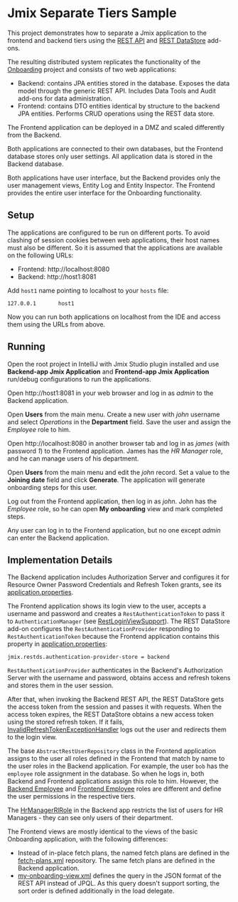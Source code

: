 # Jmix Separate Tiers Sample

This project demonstrates how to separate a Jmix application to the frontend and backend tiers using the [REST API](https://docs.jmix.io/jmix/rest) and [REST DataStore](https://docs.jmix.io/jmix/rest-ds) add-ons.

The resulting distributed system replicates the functionality of the [Onboarding]() project and consists of two web applications:

- Backend: contains JPA entities stored in the database. Exposes the data model through the generic REST API. Includes Data Tools and Audit add-ons for data administration.
- Frontend: contains DTO entities identical by structure to the backend JPA entities. Performs CRUD operations using the REST data store.

The Frontend application can be deployed in a DMZ and scaled differently from the Backend.

Both applications are connected to their own databases, but the Frontend database stores only user settings. All application data is stored in the Backend database. 

Both applications have user interface, but the Backend provides only the user management views, Entity Log and Entity Inspector. The Frontend provides the entire user interface for the Onboarding functionality.

## Setup

The applications are configured to be run on different ports. To avoid clashing of session cookies between web applications, their host names must also be different. So it is assumed that the applications are available on the following URLs:

- Frontend: http://localhost:8080
- Backend: http://host1:8081

Add `host1` name pointing to localhost to your `hosts` file:

```
127.0.0.1       host1
```

Now you can run both applications on localhost from the IDE and access them using the URLs from above. 

## Running

Open the root project in IntelliJ with Jmix Studio plugin installed and use **Backend-app Jmix Application** and **Frontend-app Jmix Application** run/debug configurations to run the applications.

Open http://host1:8081 in your web browser and log in as _admin_ to the Backend application. 

Open **Users** from the main menu. Create a new user with _john_ username and select _Operations_ in the **Department** field. Save the user and assign the _Employee_ role to him.

Open http://localhost:8080 in another browser tab and log in as _james_ (with password _1_) to the Frontend application. James has the _HR Manager_ role, and he can manage users of his department.

Open **Users** from the main menu and edit the _john_ record. Set a value to the **Joining date** field and click **Generate**. The application will generate onboarding steps for this user.

Log out from the Frontend application, then log in as _john_. John has the _Employee_ role, so he can open **My onboarding** view and mark completed steps.  

Any user can log in to the Frontend application, but no one except _admin_ can enter the Backend application.

## Implementation Details

The Backend application includes Authorization Server and configures it for Resource Owner Password Credentials and Refresh Token grants, see its [application.properties](backend-app/src/main/resources/application.properties). 

The Frontend application shows its login view to the user, accepts a username and password and creates a `RestAuthenticationToken` to pass it to `AuthenticationManager` (see [RestLoginViewSupport](frontend-app/src/main/java/com/company/frontend/security/RestLoginViewSupport.java)). The REST DataStore add-on configures the `RestAuthenticationProvider` responding to `RestAuthenticationToken` because the Frontend application contains this property in [application.properties](frontend-app/src/main/resources/application.properties):

```properties
jmix.restds.authentication-provider-store = backend
```

`RestAuthenticationProvider` authenticates in the Backend's Authorization Server with the username and password, obtains access and refresh tokens and stores them in the user session.

After that, when invoking the Backend REST API, the REST DataStore gets the access token from the session and passes it with requests. When the access token expires, the REST DataStore obtains a new access token using the stored refresh token. If it fails, [InvalidRefreshTokenExceptionHandler](frontend-app/src/main/java/com/company/frontend/exception/InvalidRefreshTokenExceptionHandler.java) logs out the user and redirects them to the login view.  

The base `AbstractRestUserRepository` class in the Frontend application assigns to the user all roles defined in the Frontend that match by name to the user roles in the Backend application. For example, the user `bob` has the `employee` role assignment in the database. So when he logs in, both Backend and Frontend applications assign this role to him. However, the [Backend Employee](backend-app/src/main/java/com/company/backend/security/EmployeeRole.java) and [Frontend Employee](frontend-app/src/main/java/com/company/frontend/security/EmployeeRole.java) roles are different and define the user permissions in the respective tiers. 

The [HrManagerRlRole](backend-app/src/main/java/com/company/backend/security/HrManagerRlRole.java) in the Backend app restricts the list of users for HR Managers - they can see only users of their department. 

The Frontend views are mostly identical to the views of the basic Onboarding application, with the following differences:

- Instead of in-place fetch plans, the named fetch plans are defined in the [fetch-plans.xml](frontend-app/src/main/resources/com/company/frontend/fetch-plans.xml) repository. The same fetch plans are defined in the Backend application.
- [my-onboarding-view.xml](frontend-app/src/main/resources/com/company/frontend/view/myonboarding/my-onboarding-view.xml) defines the query in the JSON format of the REST API instead of JPQL. As this query doesn't support sorting, the sort order is defined additionally in the load delegate.